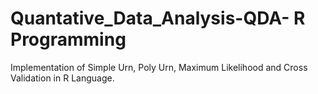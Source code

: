 # Quantative_Data_Analysis-QDA- R Programming

Implementation of Simple Urn, Poly Urn, Maximum Likelihood and Cross Validation in R Language.
